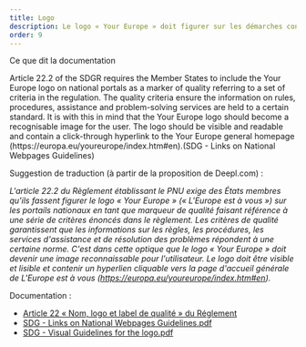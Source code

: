 ```yaml
---
title: Logo
description: Le logo « Your Europe » doit figurer sur les démarches concernées par le PNU.
order: 9
---
```


<div class="fr-callout"> 
<p class="fr-callout__title">Ce que dit la documentation</p> 
<p class="fr-callout__text">Article 22.2 of the SDGR requires the Member States to include the Your Europe logo on national portals as a marker of quality referring to a set of criteria in the regulation. The quality criteria ensure the information on rules, procedures, assistance and problem-solving services are held to a certain standard. It is with this in mind that the Your Europe logo should become a recognisable image for the user. The logo should be visible and readable and contain a click-through hyperlink to the Your Europe general homepage (https://europa.eu/youreurope/index.htm#en).(SDG - Links on National Webpages Guidelines)</p> 
</div>

Suggestion de traduction (à partir de la proposition de Deepl.com) :

*L'article 22.2 du Règlement établissant le PNU exige des États membres qu'ils fassent figurer le logo « Your Europe » (« L'Europe est à vous ») sur les portails nationaux en tant que marqueur de qualité faisant référence à une série de critères énoncés dans le règlement. Les critères de qualité garantissent que les informations sur les règles, les procédures, les services d'assistance et de résolution des problèmes répondent à une certaine norme. C'est dans cette optique que le logo « Your Europe » doit devenir une image reconnaissable pour l'utilisateur. Le logo doit être visible et lisible et contenir un hyperlien cliquable vers la page d'accueil générale de L'Europe est à vous (https://europa.eu/youreurope/index.htm#en).*

Documentation :

* [Article 22 « Nom, logo et label de qualité » du Réglement](https://eur-lex.europa.eu/legal-content/FR/TXT/HTML/?uri=CELEX:32018R1724&from=EN#d1e2193-1-1)
* [SDG - Links on National Webpages Guidelines.pdf](https://github.com/DISIC/design.numerique.gouv.fr/files/7849062/SDG.-.Links.on.National.Webpages.Guidelines.pdf)
* [SDG - Visual Guidelines for the logo.pdf](https://github.com/DISIC/design.numerique.gouv.fr/files/7849065/SDG.-.Visual.Guidelines.for.the.logo.pdf)
